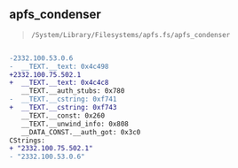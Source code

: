 ## apfs_condenser

> `/System/Library/Filesystems/apfs.fs/apfs_condenser`

```diff

-2332.100.53.0.6
-  __TEXT.__text: 0x4c498
+2332.100.75.502.1
+  __TEXT.__text: 0x4c4c8
   __TEXT.__auth_stubs: 0x780
-  __TEXT.__cstring: 0xf741
+  __TEXT.__cstring: 0xf743
   __TEXT.__const: 0x260
   __TEXT.__unwind_info: 0x808
   __DATA_CONST.__auth_got: 0x3c0
CStrings:
+ "2332.100.75.502.1"
- "2332.100.53.0.6"

```
